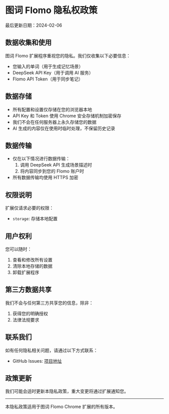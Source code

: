 # 图词 Flomo 隐私权政策

最后更新日期：2024-02-06

## 数据收集和使用

图词 Flomo 扩展程序重视您的隐私。我们仅收集以下必要信息：
- 您输入的单词（用于生成记忆场景）
- DeepSeek API Key（用于调用 AI 服务）
- Flomo API Token（用于同步笔记）



## 数据存储

- 所有配置和设置仅存储在您的浏览器本地
- API Key 和 Token 使用 Chrome 安全存储机制加密保存
- 我们不会在任何服务器上永久存储您的数据
- AI 生成的内容仅在使用时临时处理，不保留历史记录

## 数据传输

- 仅在以下情况进行数据传输：
  1. 调用 DeepSeek API 生成场景描述时
  2. 将内容同步到您的 Flomo 账户时
- 所有数据传输均使用 HTTPS 加密

## 权限说明

扩展仅请求必要的权限：
- `storage`: 存储本地配置

## 用户权利

您可以随时：
1. 查看和修改所有设置
2. 清除本地存储的数据
3. 卸载扩展程序

## 第三方数据共享

我们不会与任何第三方共享您的信息，除非：
1. 获得您的明确授权
2. 法律法规要求

## 联系我们

如有任何隐私相关问题，请通过以下方式联系：

- GitHub Issues: [项目地址](https://github.com/xiejiahe/flomo-word-generator/issues)

## 政策更新

我们可能会适时更新本隐私政策，重大变更将通过扩展通知您。

---

本隐私政策适用于图词 Flomo Chrome 扩展的所有版本。 